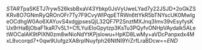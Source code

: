 $START$paSKETJ7ryw526ksbBxaV43Ybkp0JsVyUweLYad7y22JSJD+2oGkZSKRv8O7GNmRyQROnOFr7Ty7F9CvyWlPqpETRWn6ttYkR5bTNYscUK0MwIgeOCdhgW0Ao6XAYuvS4xdgjpsesQjL32QF7P2SnztMXJnq3Imv39vEsyfysKUx9rHaBjObaF1kaR7v5L1+CfLYuiEloGpytzp3KsTu3PQyfvONHpVAydalk5ALetWOCaIAK9tPlXN0zm8wNioNdYtKPjslowu+HpKD8LwMy+aVDcPanpxdx4MxL8vcorqd7+0qw9UufgzXA8rpINuyfph26NtNI9YrZrfLraBDcw==$END$